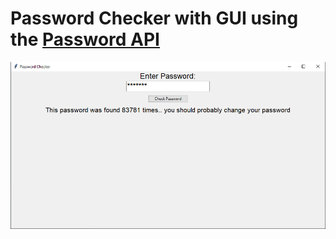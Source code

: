 # Password Checker with GUI using the [Password API](https://haveibeenpwned.com/API/v3#PwnedPasswords)
![Output Image](output.png)
